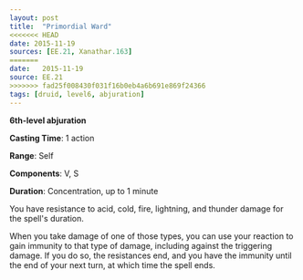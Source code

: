 ```yaml
---
layout: post
title:  "Primordial Ward"
<<<<<<< HEAD
date: 2015-11-19
sources: [EE.21, Xanathar.163]
=======
date:   2015-11-19
source: EE.21
>>>>>>> fad25f008430f031f16b0eb4a6b691e869f24366
tags: [druid, level6, abjuration]
---
```


**6th-level abjuration**

**Casting Time**: 1 action

**Range**: Self

**Components**: V, S

**Duration**: Concentration, up to 1 minute

You have resistance to acid, cold, fire, lightning, and thunder damage for the spell's duration.

When you take damage of one of those types, you can use your reaction to gain immunity to that type of damage, including against the triggering damage. If you do so, the resistances end, and you have the immunity until the end of your next turn, at which time the spell ends.
